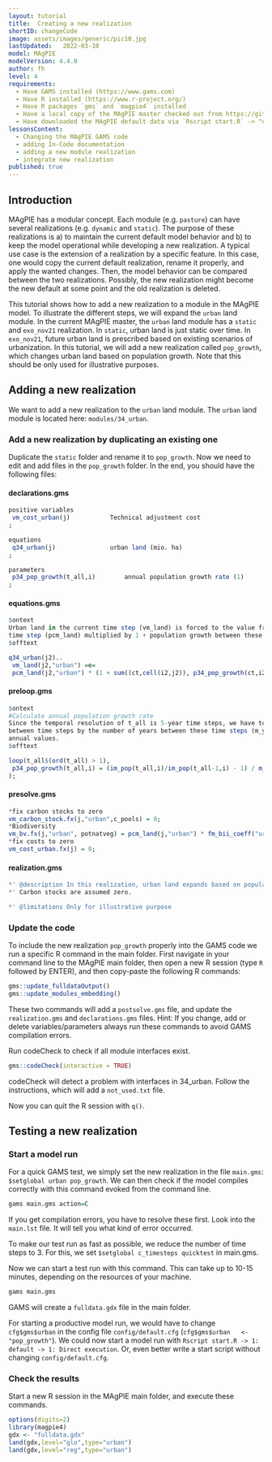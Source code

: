 ```yaml
---
layout: tutorial
title:  Creating a new realization
shortID: changeCode
image: assets/images/generic/pic10.jpg
lastUpdated:   2022-03-10
model: MAgPIE
modelVersion: 4.4.0
author: fh
level: 4
requirements:
  - Have GAMS installed (https://www.gams.com)
  - Have R installed (https://www.r-project.org/)
  - Have R packages `gms` and `magpie4` installed
  - Have a local copy of the MAgPIE master checked out from https://github.com/magpiemodel/magpie
  - Have downloaded the MAgPIE default data via `Rscript start.R` -> "download data"
lessonsContent:
  - Changing the MAgPIE GAMS code
  - adding In-Code documentation
  - adding a new module realization
  - integrate new realization
published: true
---
```


## Introduction

MAgPIE has a modular concept. Each module (e.g. `pasture`) can have
several realizations (e.g. `dynamic` and `static`). The purpose of these
realizations is a) to maintain the current default model behavior and b)
to keep the model operational while developing a new realization. A
typical use case is the extension of a realization by a specific
feature. In this case, one would copy the current default realization,
rename it properly, and apply the wanted changes. Then, the model
behavior can be compared between the two realizations. Possibly, the
new realization might become the new default at some point and the old
realization is deleted.

This tutorial shows how to add a new realization to a module in the
MAgPIE model. To illustrate the different steps, we will expand the
`urban` land module. In the current MAgPIE master, the `urban` land
module has a `static` and `exo_nov21` realization. In `static`, 
urban land is just static over time. In `exo_nov21`, future
urban land is prescribed based on existing scenarios of urbanization.
In this tutorial, we will add a new realization called `pop_growth`, 
which changes urban land based on population
growth. Note that this should be only used for illustrative purposes. 

## Adding a new realization

We want to add a new realization to the `urban` land module. The `urban`
land module is located here: `modules/34_urban`.

### Add a new realization by duplicating an existing one

Duplicate the `static` folder and rename it to `pop_growth`. Now we need to edit and add 
files in the `pop_growth` folder. 
In the end, you should have the following files:

#### declarations.gms

``` r
positive variables
 vm_cost_urban(j)			Technical adjustment cost
;

equations
 q34_urban(j)       		urban land (mio. ha)
;

parameters
 p34_pop_growth(t_all,i) 		annual population growth rate (1)
;
```

#### equations.gms

``` r
$ontext
Urban land in the current time step (vm_land) is forced to the value from the previous 
time step (pcm_land) multiplied by 1 + population growth between these time steps.
$offtext

q34_urban(j2)..
 vm_land(j2,"urban") =e= 
 pcm_land(j2,"urban") * (1 + sum((ct,cell(i2,j2)), p34_pop_growth(ct,i2)) * m_timestep_length);
```

#### preloop.gms

``` r
$ontext
#Calculate annual population growth rate
Since the temporal resolution of t_all is 5-year time steps, we have to divide the change 
between time steps by the number of years between these time steps (m_yeardiff) to get 
annual values.
$offtext

loop(t_all$(ord(t_all) > 1),
 p34_pop_growth(t_all,i) = (im_pop(t_all,i)/im_pop(t_all-1,i) - 1) / m_yeardiff(t_all);
);
```

#### presolve.gms

``` r
*fix carbon stocks to zero
vm_carbon_stock.fx(j,"urban",c_pools) = 0;
*Biodiversity
vm_bv.fx(j,"urban", potnatveg) = pcm_land(j,"urban") * fm_bii_coeff("urban",potnatveg) * fm_luh2_side_layers(j,potnatveg);
*fix costs to zero
vm_cost_urban.fx(j) = 0;
```

#### realization.gms

``` r
*' @description In this realization, urban land expands based on population growth.
*' Carbon stocks are assumed zero.

*' @limitations Only for illustrative purpose
```

### Update the code

To include the new realization `pop_growth` properly into the GAMS code we
run a specific R command in the main folder. First navigate in your
command line to the MAgPIE main folder, then open a new R session (type
`R` followed by ENTER), and then copy-paste the following R commands:

``` r
gms::update_fulldataOutput()
gms::update_modules_embedding()
```

These two commands will add a `postsolve.gms` file, and update the
`realization.gms` and `declarations.gms` files. Hint: If you change, add
or delete variables/parameters always run these commands to avoid GAMS
compilation errors.

Run codeCheck to check if all module interfaces exist.

``` r
gms::codeCheck(interactive = TRUE)
```

codeCheck will detect a problem with interfaces in 34\_urban. Follow the
instructions, which will add a `not_used.txt` file.

Now you can quit the R session with `q()`.

## Testing a new realization

### Start a model run

For a quick GAMS test, we simply set the new realization in the file
`main.gms`: `$setglobal urban pop_growth`. We can then
check if the model compiles correctly with this command evoked from the
command line.

``` r
gams main.gms action=C
```

If you get compilation errors, you have to resolve these first. Look
into the `main.lst` file. It will tell you what kind of error occurred.

To make our test run as fast as possible, we reduce the number of time
steps to 3. For this, we set `$setglobal c_timesteps quicktest` in main.gms.

Now we can start a test run with this command. This can take up to 10-15
minutes, depending on the resources of your machine.

``` r
gams main.gms
```

GAMS will create a `fulldata.gdx` file in the main folder.

For starting a productive model run, we would have to change `cfg$gms$urban` in 
the config file `config/default.cfg` (`cfg$gms$urban   <- "pop_growth"`).
We could now start a model run with `Rscript start.R -> 1: default -> 1:
Direct execution`. Or, even better write a start script without changing
`config/default.cfg`.

### Check the results

Start a new R session in the MAgPIE main folder, and execute these
commands.

``` r
options(digits=2)
library(magpie4)
gdx <- "fulldata.gdx"
land(gdx,level="glo",type="urban")
land(gdx,level="reg",type="urban")
```
